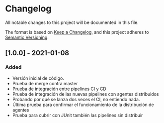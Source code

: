 # Changelog
All notable changes to this project will be documented in this file.

The format is based on [Keep a Changelog](https://keepachangelog.com/en/1.0.0/),
and this project adheres to [Semantic Versioning](https://semver.org/spec/v2.0.0.html).

## [1.0.0] - 2021-01-08
### Added
- Versión inicial de código.
- Prueba de merge contra master
- Prueba de integración entre pipelines CI y CD
- Prueba de integración de las nuevas pipelines con agentes distribuidos
- Probando por qué se lanza dos veces el CI, no entiendo nada.
- Última prueba para confirmar el funcionamiento de la distribución de agentes
- Prueba para cubrir con JUnit también las pipelines sin distribuir


